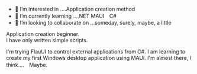 - 👀 I’m interested in ....Application creation method
- 🌱 I’m currently learning ....NET MAUI　C#　
- 💞️ I’m looking to collaborate on ...someday, surely, maybe, a little

Application creation beginner.<br/>
I have only written simple scripts.

I'm trying FlauUI to control external applications from C#.
I am learning to create my first Windows desktop application using MAUI.
I'm almost there, I think....　Maybe.
<!---
tomsorenge/tomsorenge is a ✨ special ✨ repository because its `README.md` (this file) appears on your GitHub profile.
You can click the Preview link to take a look at your changes.
--->
